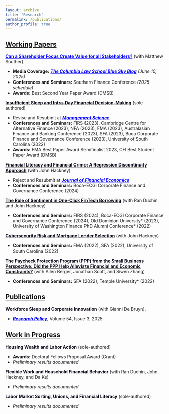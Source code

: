 ```yaml
---
layout: archive
title: "Research"
permalink: /publications/
author_profile: true
---
```

## **<u>Working Papers</u>**   
<a href="https://papers.ssrn.com/sol3/papers.cfm?abstract_id=5219625" style="color:#0000FF;"><strong>Can a Shareholder Focus Create Value for all Stakeholders?</strong></a> (with Matthew Souther)  
- **Media Coverage:** <a href="https://clsbluesky.law.columbia.edu/2025/06/10/can-a-shareholder-focus-create-value-for-all-stakeholders/" style="color:#0000FF;"><strong><em>The Columbia Law School Blue Sky Blog</em></strong></a> *(June 10, 2025)*  
- **Conferences and Seminars:** Southern Finance Conference *(2025 schedule)*
- **Awards:** Best Second Year Paper Award (DMSB)



[<span style="color: #0B0719;">**Insufficient Sleep and Intra-Day Financial Decision-Making**</span>](https://papers.ssrn.com/sol3/papers.cfm?abstract_id=4535348) (sole-authored) 
- Revise and Resubmit at <span style="color: #0000FF;">**_<u>Management Science</u>_**</span>
- **Conferences and Seminars:** FIRS (2023), Cambridge Centre for Alternative Finance (2023), NFA (2023), FMA (2023), Australasian Finance and Banking Conference (2023), SFA (2023), Boca Corporate Finance and Governance Conference (2023), University of South Carolina (2022)
- **Awards:** FMA Best Paper Award Semifinalist 2023, CFI Best Student Paper Award (DMSB)
  
[<span style="color: #0B0719;">**Financial Literacy and Financial Crime: A Regression Discontinuity Approach**</span>](https://papers.ssrn.com/sol3/papers.cfm?abstract_id=5097569) (with John Hackney)
- Reject and Resubmit at <span style="color: #0000FF;">**_<u>Journal of Financial Economics</u>_**</span>
- **Conferences and Seminars:** Boca-ECGI Corporate Finance and Governance Conference (2024)
  
[<span style="color: #0B0719;">**The Role of Sentiment in One-Click FinTech Borrowing**</span>](https://papers.ssrn.com/sol3/papers.cfm?abstract_id=4661150) (with Ran Duchin and John Hackney)
- **Conferences and Seminars:** FIRS (2024), Boca-ECGI Corporate Finance and Governance Conference (2024), Old Dominion University* (2023), University of Washington Finance PhD Alumni Conference* (2022)
  
[<span style="color: #0B0719;">**Cybersecurity Risk and Mortgage Lender Selection**</span>](https://papers.ssrn.com/sol3/papers.cfm?abstract_id=4254301) (with John Hackney)
- **Conferences and Seminars:** FMA (2022), SFA (2022), University of South Carolina (2022)
  
[<span style="color: #0B0719;">**The Paycheck Protection Program (PPP) from the Small Business Perspective: Did the PPP Help Alleviate Financial and Economic Constraints?**</span>](https://papers.ssrn.com/sol3/papers.cfm?abstract_id=3908707)  (with Allen Berger, Jonathan Scott, and Siwen Zhang)
- **Conferences and Seminars:** SFA (2022), Temple University* (2022)


## **<u>Publications</u>** 

<span style="color: #0B0719;">**Workforce Sleep and Corporate Innovation**</span>  (with Gianni De Bruyn), 
- <span style="color: #0000FF;">**_<u>Research Policy</u>_**</span>, Volume 54, Issue 3, 2025


## **<u>Work in Progress</u>** 
  
<span style="color: #0B0719;">**Housing Wealth and Labor Action**</span> (sole-authored)
- **Awards:** Doctoral Fellows Proposal Award (Grant)
- *Preliminary results documented*
  
<span style="color: #0B0719;">**Flexible Work and Household Financial Behavior**</span> (with Ran Duchin, John Hackney, and Da Ke)
- *Preliminary results documented*

<span style="color: #0B0719;">**Labor Market Sorting, Unions, and Financial Literacy**</span> (sole-authored)
- *Preliminary results documented*
  
  

